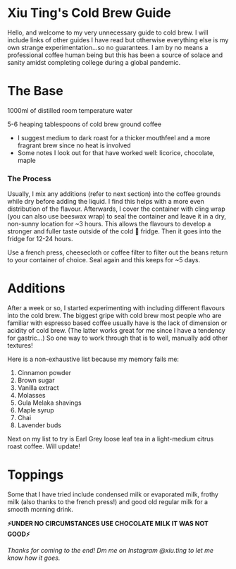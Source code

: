 # Xiu Ting's Cold Brew Guide

Hello, and welcome to my very unnecessary guide to cold brew. I will include links of other guides I have read but otherwise everything else is my own strange experimentation...so no guarantees. I am by no means a professional coffee human being but this has been a source of solace and sanity amidst completing college during a global pandemic. 

# The Base

1000ml of distilled room temperature water 

5-6 heaping tablespoons of cold brew ground coffee 

- I suggest medium to dark roast for a thicker mouthfeel and a more fragrant brew since no heat is involved
- Some notes I look out for that have worked well: licorice, chocolate, maple

### The Process

Usually, I mix any additions (refer to next section) into the coffee grounds while dry before adding the liquid. I find this helps with a more even distribution of the flavour. Afterwards, I cover the container with cling wrap (you can also use beeswax wrap) to seal the container and leave it in a dry, non-sunny location for ~3 hours. This allows the flavours to develop a stronger and fuller taste outside of the cold 🥶 fridge. Then it goes into the fridge for 12-24 hours. 

Use a french press, cheesecloth or coffee filter to filter out the beans return to your container of choice. Seal again and this keeps for ~5 days. 

# Additions

After a week or so, I started experimenting with including different flavours into the cold brew. The biggest gripe with cold brew most people who are familiar with espresso based coffee usually have is the lack of dimension or acidity of cold brew. (The latter works great for me since I have a tendency for gastric...) So one way to work through that is to well, manually add other textures! 

Here is a non-exhaustive list because my memory fails me: 

1. Cinnamon powder 
2. Brown sugar
3. Vanilla extract 
4. Molasses 
5. Gula Melaka shavings
6. Maple syrup 
7. Chai 
8. Lavender buds  

Next on my list to try is Earl Grey loose leaf tea in a light-medium citrus roast coffee. Will update!

# Toppings

Some that I have tried include condensed milk or evaporated milk, frothy milk (also thanks to the french press!) and good old regular milk for a smooth morning drink.

**⚡UNDER NO CIRCUMSTANCES USE CHOCOLATE MILK IT WAS NOT GOOD⚡**

*Thanks for coming to the end! Dm me on Instagram @xiu.ting to let me know how it goes.*
